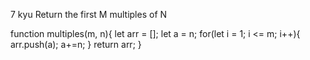 7 kyu
Return the first M multiples of N

function multiples(m, n){
  let arr = [];
  let a = n;
  for(let i = 1; i <= m; i++){
    arr.push(a); a+=n;
  }
  return arr;
}

